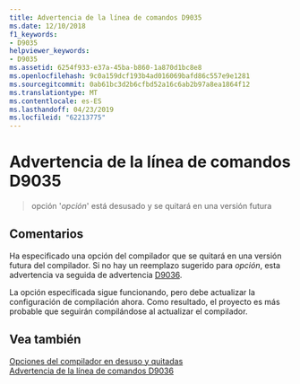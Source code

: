 ```yaml
---
title: Advertencia de la línea de comandos D9035
ms.date: 12/10/2018
f1_keywords:
- D9035
helpviewer_keywords:
- D9035
ms.assetid: 6254f933-e37a-45ba-b860-1a870d1bc8e8
ms.openlocfilehash: 9c0a159dcf193b4ad016069bafd86c557e9e1281
ms.sourcegitcommit: 0ab61bc3d2b6cfbd52a16c6ab2b97a8ea1864f12
ms.translationtype: MT
ms.contentlocale: es-ES
ms.lasthandoff: 04/23/2019
ms.locfileid: "62213775"
---
```

# <a name="command-line-warning-d9035"></a>Advertencia de la línea de comandos D9035

> opción '*opción*' está desusado y se quitará en una versión futura

## <a name="remarks"></a>Comentarios

Ha especificado una opción del compilador que se quitará en una versión futura del compilador. Si no hay un reemplazo sugerido para *opción*, esta advertencia va seguida de advertencia [D9036](../../error-messages/tool-errors/command-line-warning-d9036.md).

La opción especificada sigue funcionando, pero debe actualizar la configuración de compilación ahora. Como resultado, el proyecto es más probable que seguirán compilándose al actualizar el compilador.

## <a name="see-also"></a>Vea también

[Opciones del compilador en desuso y quitadas](../../build/reference/compiler-options-listed-by-category.md#deprecated-and-removed-compiler-options)<br/>
[Advertencia de la línea de comandos D9036](command-line-warning-d9036.md)
